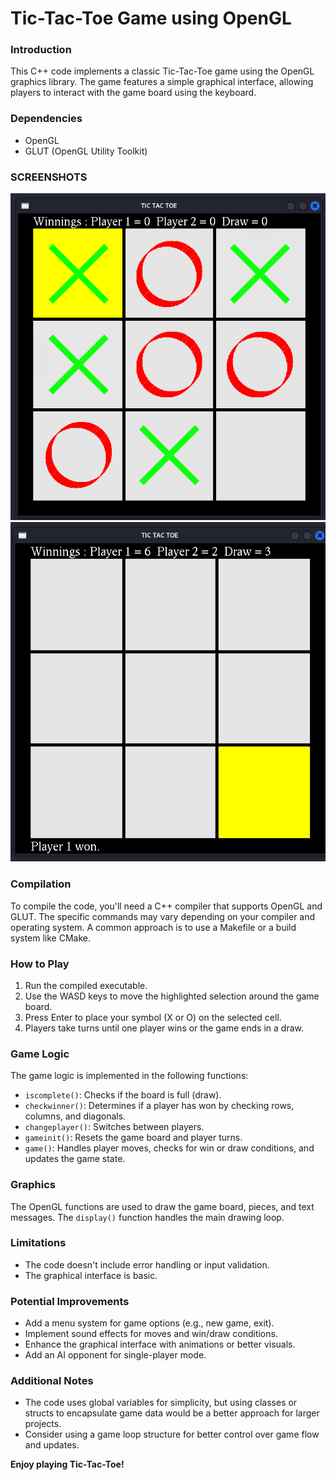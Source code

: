 # Tic-Tac-Toe Game using OpenGL

### Introduction
This C++ code implements a classic Tic-Tac-Toe game using the OpenGL graphics library. The game features a simple graphical interface, allowing players to interact with the game board using the keyboard.

### Dependencies
* OpenGL
* GLUT (OpenGL Utility Toolkit)

### SCREENSHOTS
<img src="screenshot_1.png">
<img src="screenshot_2.png">

### Compilation
To compile the code, you'll need a C++ compiler that supports OpenGL and GLUT. The specific commands may vary depending on your compiler and operating system. A common approach is to use a Makefile or a build system like CMake.

### How to Play
1. Run the compiled executable.
2. Use the WASD keys to move the highlighted selection around the game board.
3. Press Enter to place your symbol (X or O) on the selected cell.
4. Players take turns until one player wins or the game ends in a draw.

### Game Logic
The game logic is implemented in the following functions:
* `iscomplete()`: Checks if the board is full (draw).
* `checkwinner()`: Determines if a player has won by checking rows, columns, and diagonals.
* `changeplayer()`: Switches between players.
* `gameinit()`: Resets the game board and player turns.
* `game()`: Handles player moves, checks for win or draw conditions, and updates the game state.

### Graphics
The OpenGL functions are used to draw the game board, pieces, and text messages. The `display()` function handles the main drawing loop.

### Limitations
* The code doesn't include error handling or input validation.
* The graphical interface is basic.

### Potential Improvements
* Add a menu system for game options (e.g., new game, exit).
* Implement sound effects for moves and win/draw conditions.
* Enhance the graphical interface with animations or better visuals.
* Add an AI opponent for single-player mode.

### Additional Notes
* The code uses global variables for simplicity, but using classes or structs to encapsulate game data would be a better approach for larger projects.
* Consider using a game loop structure for better control over game flow and updates.

**Enjoy playing Tic-Tac-Toe!**
